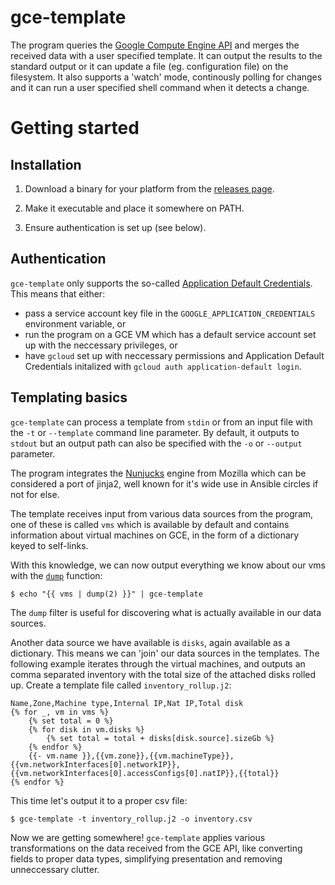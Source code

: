 # gce-template

The program queries the [Google Compute Engine API](https://cloud.google.com/compute/docs/reference/rest/v1/) and merges the received data with a user specified template. It can output the results to the standard output or it can update a file (eg. configuration file) on the filesystem. It also supports a 'watch' mode, continously polling for changes and it can run a user specified shell command when it detects a change.

# Getting started

## Installation

1. Download a binary for your platform from the [releases page](https://github.com/miklosn/gce-template/releases).

2. Make it executable and place it somewhere on PATH.

3. Ensure authentication is set up (see below).

## Authentication

`gce-template` only supports the so-called [Application Default Credentials](https://cloud.google.com/docs/authentication/production). This means that either:

* pass a service account key file in the `GOOGLE_APPLICATION_CREDENTIALS` environment variable, or
* run the program on a GCE VM which has a default service account set up with the neccessary privileges, or
* have `gcloud` set up with neccessary permissions and Application Default Credentials initalized with `gcloud auth application-default login`.

## Templating basics

`gce-template` can process a template from `stdin` or from an input file with the `-t` or `--template` command line parameter. By default, it outputs to `stdout` but an output path can also be specified with the `-o` or `--output` parameter.

The program integrates the [Nunjucks](https://mozilla.github.io/nunjucks/templating.html) engine from Mozilla which can be considered a port of jinja2, well known for it's wide use in Ansible circles if not for else.

The template receives input from various data sources from the program, one of these is called `vms` which is available by default and contains information about virtual machines on GCE, in the form of a dictionary keyed to self-links.

With this knowledge, we can now output everything we know about our vms with the [`dump`](https://mozilla.github.io/nunjucks/templating.html#dump) function:

```shell
$ echo "{{ vms | dump(2) }}" | gce-template
```

The `dump` filter is useful for discovering what is actually available in our data sources.

Another data source we have available is `disks`, again available as a dictionary. This means we can 'join' our data sources in the templates. The following example iterates through the virtual machines, and outputs an comma separated inventory with the total size of the attached disks rolled up. Create a template file called `inventory_rollup.j2`:

```django
Name,Zone,Machine type,Internal IP,Nat IP,Total disk
{% for _, vm in vms %}
    {% set total = 0 %}
    {% for disk in vm.disks %}
        {% set total = total + disks[disk.source].sizeGb %}
    {% endfor %}
    {{- vm.name }},{{vm.zone}},{{vm.machineType}},{{vm.networkInterfaces[0].networkIP}},{{vm.networkInterfaces[0].accessConfigs[0].natIP}},{{total}}
{% endfor %}
```
This time let's output it to a proper csv file:
```shell
$ gce-template -t inventory_rollup.j2 -o inventory.csv
```

Now we are getting somewhere! `gce-template` applies various transformations on the data received from the GCE API, like converting fields to proper data types, simplifying presentation and removing unneccessary clutter.
